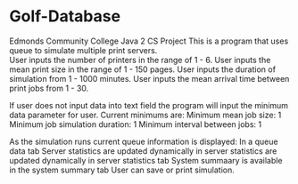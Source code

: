 # Golf-Database
Edmonds Community College Java 2 CS Project
This is a program that uses queue to simulate multiple print servers.  
User inputs the number of printers in the range of 1 - 6.  User inputs 
the mean print size in the range of 1 - 150 pages. User inputs the 
duration of simulation from 1 -  1000 minutes.  User inputs the mean 
arrival time between print jobs from 1 - 30.

If user does not input data into text field the program will input the
minimum data parameter for user.  Current minimums are:
	Minimum mean job size: 1
	Minimum job simulation duration: 1
	Minimum interval between jobs: 1

As the simulation runs current queue information is displayed:
	In a queue data tab
	Server statistics are updated dynamically in server
	statistics are updated dynamically in server statistics tab
	System summaary is available in the system summary tab
User can save or print simulation. 
